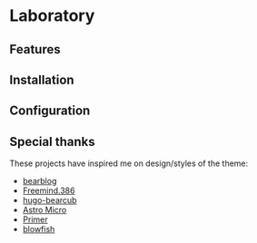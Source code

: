 # Laboratory

## Features

## Installation

## Configuration

## Special thanks
These projects have inspired me on design/styles of the theme:
- [bearblog]()
- [Freemind.386]()
- [hugo-bearcub]()
- [Astro Micro](https://github.com/trevortylerlee/astro-micro)
- [Primer](https://github.com/pages-themes/primer)
- [blowfish]()